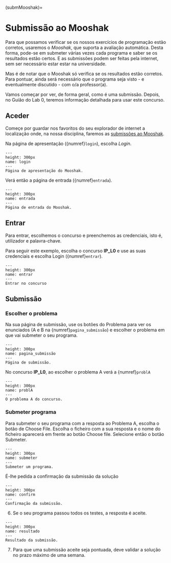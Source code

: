 (submMooshak)=
# Submissão ao Mooshak

Para que possamos verificar se os nossos exercícios de programação estão corretos, usaremos o *Mooshak*, que suporta a avaliação automática. Desta forma, pode-se em submeter várias vezes cada programa e saber se os resultados estão certos. E as submissões podem ser feitas pela internet, sem ser necessário estar estar na universidade.

Mas é de notar que o Mooshak só verifica se os resultados estão corretos. Para pontuar, ainda será necessário que o programa seja visto - e eventualmente discutido - com o/a professor(a).

Vamos começar por ver, de forma geral, como é uma submissão.
Depois, no Guião do Lab 0, teremos informação detalhada para usar este concurso.


## Aceder

Começe por guardar nos favoritos do seu explorador de internet a localização onde, na nossa disciplina, faremos as [submissões ao Mooshak](http://deei-mooshak.ualg.pt/~mmadeira).

Na página de apresentação ({numref}`login`), escolha *Login*.


```{figure} figures/fig1.png
---
height: 300px
name: login
---
Página de apresentação do Mooshak.
```

Verá então a página de entrada ({numref}`entrada`).

```{figure} figures/fig2.png
---
height: 300px
name: entrada
---
Página de entrada do Mooshak.
```

## Entrar 

Para entrar, escolhemos o concurso e preenchemos as credenciais, isto é, utilizador e palavra-chave.

Para seguir este exemplo, escolha o concurso **IP_L0** e use as suas credenciais e escolha Login ({numref}`entrar`).

```{figure} figures/fig3.png
---
height: 300px
name: entrar
---
Entrar no concurso
```

## Submissão

### Escolher o problema

Na sua página de submissão, use os botões do Problema para ver os enunciados (A e B na {numref}`pagina_submissão`) e escolher o problema em que vai submeter o seu programa.

```{figure} figures/fig4.png
---
height: 300px
name: pagina_submissão
---
Página de submissão.
```

No concurso **IP_L0**, ao escolher o problema A verá a {numref}`problA`

```{figure} figures/fig5.png
---
height: 300px
name: problA
---
O problema A do concurso.
```

### Submeter programa

Para submeter o seu programa com a resposta ao Problema A, escolha o botão de Choose File. Escolha o ficheiro com a sua resposta e o nome do ficheiro aparecerá em frente ao botão Choose file. Selecione então o botão Submeter.

```{figure} figures/fig51.png
---
height: 300px
name: submeter
---
Submeter um programa.
```

É-lhe pedida a confirmação da submissão da solução

```{figure} figures/fig52.png
---
height: 300px
name: confirm
---
Confirmação da submissão.
```

6. Se o seu programa passou todos os testes, a resposta é aceite. 

```{figure} figures/fig53.png
---
height: 300px
name: resultado
---
Resultado da submissão.
```

 7. Para que uma submissão aceite seja pontuada, deve validar a solução no prazo máximo de uma semana.
